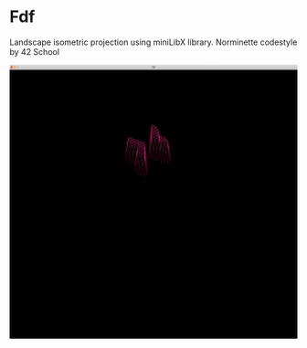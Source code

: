 # Fdf
Landscape isometric projection using miniLibX library. Norminette codestyle by 42 School

<p align="right">
  <img src="heart.gif" width="640" height="480" />
</p>
